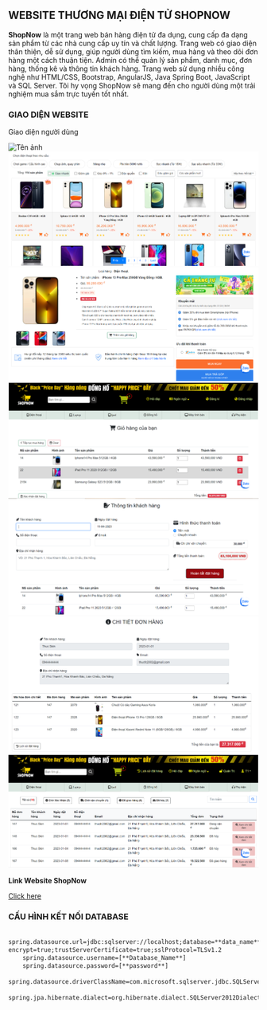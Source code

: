 ## WEBSITE THƯƠNG MẠI ĐIỆN TỬ SHOPNOW

**ShopNow** là một trang web bán hàng điện tử đa dụng, cung cấp đa dạng sản phẩm từ các nhà cung cấp uy tín và chất lượng. Trang web có giao diện thân thiện, dễ sử dụng, giúp người dùng tìm kiếm, mua hàng và theo dõi đơn hàng một cách thuận tiện. Admin có thể quản lý sản phẩm, danh mục, đơn hàng, thống kê và thông tin khách hàng. Trang web sử dụng nhiều công nghệ như HTML/CSS, Bootstrap, AngularJS, Java Spring Boot, JavaScript và SQL Server. Tôi hy vọng ShopNow sẽ mang đến cho người dùng một trải nghiệm mua sắm trực tuyến tốt nhất.

### GIAO DIỆN WEBSITE

Giao diện người dùng

![Tên ảnh](/static/assets/images/anh1.png)
![Tên ảnh](/src/main/resources/static/assets/images/hinh2.png)
![Tên ảnh](/src/main/resources/static/assets/images/hinh3.png)
![Tên ảnh](/src/main/resources/static/assets/images/hinh4cart.png)
![Tên ảnh](/src/main/resources/static/assets/images/hinh5Thongtinkh.png)
![Tên ảnh](/src/main/resources/static/assets/images/hinh5.5Chitietdon.png)
![Tên ảnh](/src/main/resources/static/assets/images/hinh6lichsudathang.png)

**Link Website ShopNow**

[Click here](https://github.com/ThucSkin/Website-ShopNow)

### CẤU HÌNH KẾT NỐI DATABASE

```
    spring.datasource.url=jdbc:sqlserver://localhost;database=**data_name**;
encrypt=true;trustServerCertificate=true;sslProtocol=TLSv1.2
    spring.datasource.username=[**Database_Name**]
    spring.datasource.password=[**password**]
    spring.datasource.driverClassName=com.microsoft.sqlserver.jdbc.SQLServerDriver
    spring.jpa.hibernate.dialect=org.hibernate.dialect.SQLServer2012Dialect
```
